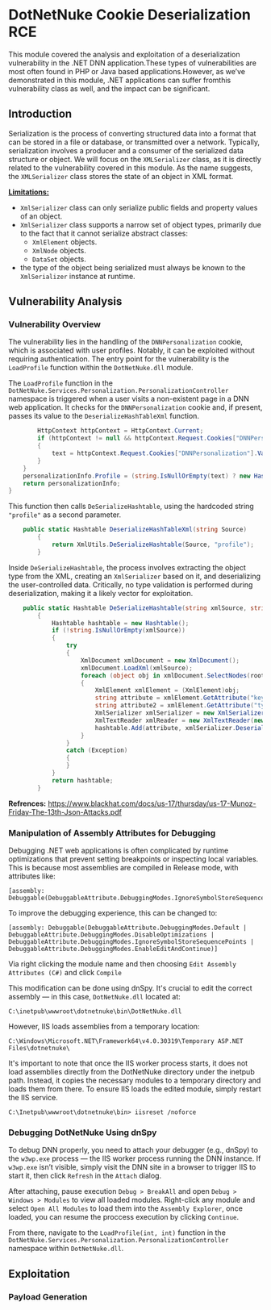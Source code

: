 # DotNetNuke Cookie Deserialization RCE
This module covered the analysis and exploitation of a deserialization vulnerability in the .NET DNN application.These types of vulnerabilities are most often found in PHP or Java based applications.However, as we’ve demonstrated in this module, .NET applications can suffer fromthis vulnerability class as well, and the impact can be significant.
## Introduction
Serialization is the process of converting structured data into a format that can be stored in a file or database, or transmitted over a network. Typically, serialization involves a producer and a consumer of the serialized data structure or object.
We will focus on the `XMLSerializer` class, as it is directly related to the vulnerability covered in this module. As the name suggests, the `XMLSerializer` class stores the state of an object in XML format.

**[Limitations:](https://learn.microsoft.com/en-us/dotnet/standard/serialization/introducing-xml-serialization#items-that-can-be-serialized)**
- `XmlSerializer` class can only serialize public fields and property values of an object.
- `XmlSerializer` class supports a narrow set of object types, primarily due to the fact that it cannot serialize abstract classes:
  - `XmlElement` objects.
  - `XmlNode` objects.
  - `DataSet` objects.
- the type of the object being serialized must always be known to the `XmlSerializer` instance at runtime.
## Vulnerability Analysis
### Vulnerability Overview
The vulnerability lies in the handling of the `DNNPersonalization` cookie, which is associated with user profiles. Notably, it can be exploited without requiring authentication. The entry point for the vulnerability is the `LoadProfile` function within the `DotNetNuke.dll` module.

The `LoadProfile` function in the `DotNetNuke.Services.Personalization.PersonalizationController` namespace is triggered when a user visits a non-existent page in a DNN web application. It checks for the `DNNPersonalization` cookie and, if present, passes its value to the `DeserializeHashTableXml` function. 

```c#
		HttpContext httpContext = HttpContext.Current;
		if (httpContext != null && httpContext.Request.Cookies["DNNPersonalization"] != null)
		{
			text = httpContext.Request.Cookies["DNNPersonalization"].Value;
		}
	}
	personalizationInfo.Profile = (string.IsNullOrEmpty(text) ? new Hashtable() : Globals.DeserializeHashTableXml(text));
	return personalizationInfo;
}
```

This function then calls `DeSerializeHashtable`, using the hardcoded string `"profile"` as a second parameter.

```c#
    public static Hashtable DeserializeHashTableXml(string Source)
		{
			return XmlUtils.DeSerializeHashtable(Source, "profile");
		}
```

Inside `DeSerializeHashtable`, the process involves extracting the object type from the XML, creating an `XmlSerializer` based on it, and deserializing the user-controlled data. Critically, no type validation is performed during deserialization, making it a likely vector for exploitation.

```c#
    public static Hashtable DeSerializeHashtable(string xmlSource, string rootname)
		{
			Hashtable hashtable = new Hashtable();
			if (!string.IsNullOrEmpty(xmlSource))
			{
				try
				{
					XmlDocument xmlDocument = new XmlDocument();
					xmlDocument.LoadXml(xmlSource);
					foreach (object obj in xmlDocument.SelectNodes(rootname + "/item"))
					{
						XmlElement xmlElement = (XmlElement)obj;
						string attribute = xmlElement.GetAttribute("key");
						string attribute2 = xmlElement.GetAttribute("type");
						XmlSerializer xmlSerializer = new XmlSerializer(Type.GetType(attribute2));
						XmlTextReader xmlReader = new XmlTextReader(new StringReader(xmlElement.InnerXml));
						hashtable.Add(attribute, xmlSerializer.Deserialize(xmlReader));
					}
				}
				catch (Exception)
				{
				}
			}
			return hashtable;
		}
```

**Refrences:** https://www.blackhat.com/docs/us-17/thursday/us-17-Munoz-Friday-The-13th-Json-Attacks.pdf

### Manipulation of Assembly Attributes for Debugging
Debugging .NET web applications is often complicated by runtime optimizations that prevent setting breakpoints or inspecting local variables. This is because most assemblies are compiled in Release mode, with attributes like:

```
[assembly: Debuggable(DebuggableAttribute.DebuggingModes.IgnoreSymbolStoreSequencePoints)]
```
To improve the debugging experience, this can be changed to:

```
[assembly: Debuggable(DebuggableAttribute.DebuggingModes.Default | DebuggableAttribute.DebuggingModes.DisableOptimizations | DebuggableAttribute.DebuggingModes.IgnoreSymbolStoreSequencePoints | DebuggableAttribute.DebuggingModes.EnableEditAndContinue)]
```
Via right clicking the module name and then choosing `Edit Assembly Attributes (C#)` and click `Compile`

This modification can be done using dnSpy. It's crucial to edit the correct assembly — in this case, `DotNetNuke.dll` located at:

```
C:\inetpub\wwwroot\dotnetnuke\bin\DotNetNuke.dll
```
However, IIS loads assemblies from a temporary location:

```
C:\Windows\Microsoft.NET\Framework64\v4.0.30319\Temporary ASP.NET Files\dotnetnuke\
```
It's important to note that once the IIS worker process starts, it does not load assemblies directly from the DotNetNuke directory under the inetpub path. Instead, it copies the necessary modules to a temporary directory and loads them from there. To ensure IIS loads the edited module, simply restart the IIS service.
```
C:\Inetpub\wwwroot\dotnetnuke\bin> iisreset /noforce
```
### Debugging DotNetNuke Using dnSpy

To debug DNN properly, you need to attach your debugger (e.g., dnSpy) to the `w3wp.exe` process — the IIS worker process running the DNN instance. If `w3wp.exe` isn’t visible, simply visit the DNN site in a browser to trigger IIS to start it, then click `Refresh` in the `Attach` dialog.

After attaching, pause execution `Debug > BreakAll` and open `Debug > Windows > Modules` to view all loaded modules. Right-click any module and select `Open All Modules` to load them into the `Assembly Explorer`, once loaded, you can resume the proccess execution by clicking `Continue`.

From there, navigate to the `LoadProfile(int, int)` function in the `DotNetNuke.Services.Personalization.PersonalizationController` namespace within `DotNetNuke.dll`.
## Exploitation
### Payload Generation
